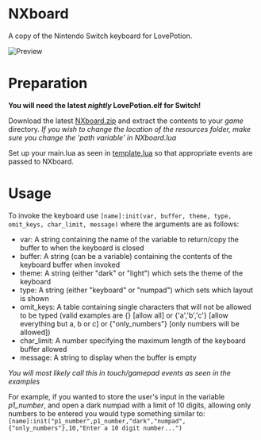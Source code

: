 # NXboard
A copy of the Nintendo Switch keyboard for LovePotion.

![Preview](https://user-images.githubusercontent.com/40382856/48655519-bc827f00-ea67-11e8-909e-203f62aafdfb.jpg)
# Preparation
**You will need the latest _nightly_ LovePotion.elf for Switch!**

Download the latest [NXboard.zip](https://github.com/tallbl0nde/NXboard/releases/latest) and extract the contents to your _game_ directory.
_If you wish to change the location of the resources folder, make sure you change the 'path variable' in NXboard.lua_ 

Set up your main.lua as seen in [template.lua](https://github.com/tallbl0nde/NXboard/blob/master/template.lua) so that appropriate events are passed to NXboard.
# Usage
To invoke the keyboard use `[name]:init(var, buffer, theme, type, omit_keys, char_limit, message)` where the arguments are as follows:
* var: A string containing the name of the variable to return/copy the buffer to when the keyboard is closed
* buffer: A string (can be a variable) containing the contents of the keyboard buffer when invoked
* theme: A string (either "dark" or "light") which sets the theme of the keyboard
* type: A string (either "keyboard" or "numpad") which sets which layout is shown
* omit_keys: A table containing single characters that will not be allowed to be typed (valid examples are {} [allow all] or {'a','b','c'} [allow everything but a, b or c] or {"only_numbers"} [only numbers will be allowed])
* char_limit: A number specifying the maximum length of the keyboard buffer allowed
* message: A string to display when the buffer is empty

_You will most likely call this in touch/gamepad events as seen in the examples_

For example, if you wanted to store the user's input in the variable _p1_number_, and open a dark numpad with a limit of 10 digits, allowing only numbers to be entered you would type something similar to:
`[name]:init("p1_number",p1_number,"dark","numpad",{"only_numbers"},10,"Enter a 10 digit number...")` 
